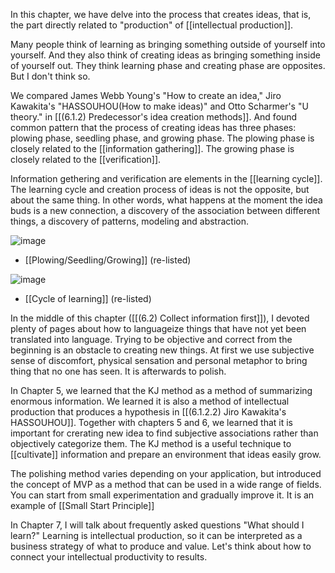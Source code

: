 
In this chapter, we have delve into the process that creates ideas, that is, the part directly related to "production" of [[intellectual production]].

Many people think of learning as bringing something outside of yourself into yourself.
And they also think of creating ideas as bringing something inside of yourself out.
They think learning phase and creating phase are opposites.
But I don't think so.

We compared James Webb Young's "How to create an idea," Jiro Kawakita's "HASSOUHOU(How to make ideas)" and Otto Scharmer's "U theory." in [[(6.1.2) Predecessor's idea creation methods]]. And found common pattern that the process of creating ideas has three phases: plowing phase, seedling phase, and growing phase. The plowing phase is closely related to the [[information gathering]]. The growing phase is closely related to the [[verification]].

Information gethering and verification are elements in the [[learning cycle]]. The learning cycle and creation process of ideas is not the opposite, but about the same thing. In other words, what happens at the moment the idea buds is a new connection, a discovery of the association between different things, a discovery of patterns, modeling and abstraction.


![image](https://gyazo.com/19f3456f6337234f374c664c2f5eeeba/thumb/1000)
- [[Plowing/Seedling/Growing]] (re-listed)

![image](https://gyazo.com/b3d14f5734e5b381b8839bdb0771550d/thumb/1000)
- [[Cycle of learning]] (re-listed)

In the middle of this chapter ([[(6.2) Collect information first]]), I devoted plenty of pages about how to languageize things that have not yet been translated into language. Trying to be objective and correct from the beginning is an obstacle to creating new things. At first we use subjective sense of discomfort, physical sensation and personal metaphor to bring thing that no one has seen. It is afterwards to polish.

In Chapter 5, we learned that the KJ method as a method of summarizing enormous information. We learned it is also a method of intellectual production that produces a hypothesis in [[(6.1.2.2) Jiro Kawakita's HASSOUHOU]]. Together with chapters 5 and 6, we learned that it is important for crerating new idea to find subjective associations rather than objectively categorize them. The KJ method is a useful technique to [[cultivate]] information and prepare an environment that ideas easily grow.

The polishing method varies depending on your application, but introduced the concept of MVP as a method that can be used in a wide range of fields. You can start from small experimentation and gradually improve it. It is an example of [[Small Start Principle]]

In Chapter 7, I will talk about frequently asked questions "What should I learn?" Learning is intellectual production, so it can be interpreted as a business strategy of what to produce and value. Let's think about how to connect your intellectual productivity to results.
